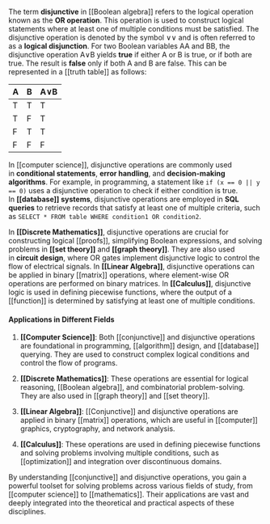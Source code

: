 The term **disjunctive** in [[Boolean algebra]] refers to the logical operation known as the **OR operation**. This operation is used to construct logical statements where at least one of multiple conditions must be satisfied. The disjunctive operation is denoted by the symbol ∨∨ and is often referred to as a **logical disjunction**. For two Boolean variables AA and BB, the disjunctive operation A∨B yields **true** if either A or B is true, or if both are true. The result is **false** only if both A and B are false. This can be represented in a [[truth table]] as follows:

| A   | B   | A∨B |
| --- | --- | --- |
| T   | T   | T   |
| T   | F   | T   |
| F   | T   | T   |
| F   | F   | F   |

In [[computer science]], disjunctive operations are commonly used in **conditional statements**, **error handling**, and **decision-making algorithms**. For example, in programming, a statement like `if (x == 0 || y == 0)` uses a disjunctive operation to check if either condition is true. In **[[database]] systems**, disjunctive operations are employed in **SQL queries** to retrieve records that satisfy at least one of multiple criteria, such as `SELECT * FROM table WHERE condition1 OR condition2`.

In **[[Discrete Mathematics]]**, disjunctive operations are crucial for constructing logical [[proofs]], simplifying Boolean expressions, and solving problems in **[[set theory]]** and **[[graph theory]]**. They are also used in **circuit design**, where OR gates implement disjunctive logic to control the flow of electrical signals. In **[[Linear Algebra]]**, disjunctive operations can be applied in binary [[matrix]] operations, where element-wise OR operations are performed on binary matrices. In **[[Calculus]]**, disjunctive logic is used in defining piecewise functions, where the output of a [[function]] is determined by satisfying at least one of multiple conditions.

#### Applications in Different Fields

1. **[[Computer Science]]**: Both [[conjunctive]] and disjunctive operations are foundational in programming, [[algorithm]] design, and [[database]] querying. They are used to construct complex logical conditions and control the flow of programs.
    
2. **[[Discrete Mathematics]]**: These operations are essential for logical reasoning, [[Boolean algebra]], and combinatorial problem-solving. They are also used in [[graph theory]] and [[set theory]].
    
3. **[[Linear Algebra]]**: [[Conjunctive]] and disjunctive operations are applied in binary [[matrix]] operations, which are useful in [[computer]] graphics, cryptography, and network analysis.
    
4. **[[Calculus]]**: These operations are used in defining piecewise functions and solving problems involving multiple conditions, such as [[optimization]] and integration over discontinuous domains.
    

By understanding [[conjunctive]] and disjunctive operations, you gain a powerful toolset for solving problems across various fields of study, from [[computer science]] to [[mathematics]]. Their applications are vast and deeply integrated into the theoretical and practical aspects of these disciplines.